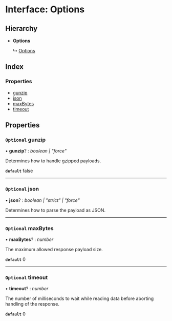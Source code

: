 
# Interface: Options

## Hierarchy

* **Options**

  ↳ [Options](_wreck_16_0_1_index_d_.client.options.md)

## Index

### Properties

* [gunzip](_wreck_16_0_1_index_d_.client.read.options.md#optional-gunzip)
* [json](_wreck_16_0_1_index_d_.client.read.options.md#optional-json)
* [maxBytes](_wreck_16_0_1_index_d_.client.read.options.md#optional-maxbytes)
* [timeout](_wreck_16_0_1_index_d_.client.read.options.md#optional-timeout)

## Properties

### `Optional` gunzip

• **gunzip**? : *boolean | "force"*

Determines how to handle gzipped payloads.

**`default`** false

___

### `Optional` json

• **json**? : *boolean | "strict" | "force"*

Determines how to parse the payload as JSON.

___

### `Optional` maxBytes

• **maxBytes**? : *number*

The maximum allowed response payload size.

**`default`** 0

___

### `Optional` timeout

• **timeout**? : *number*

The number of milliseconds to wait while reading data before aborting handling of the response.

**`default`** 0
